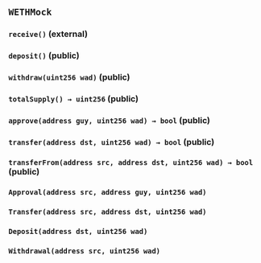 ## `WETHMock`






### `receive()` (external)





### `deposit()` (public)





### `withdraw(uint256 wad)` (public)





### `totalSupply() → uint256` (public)





### `approve(address guy, uint256 wad) → bool` (public)





### `transfer(address dst, uint256 wad) → bool` (public)





### `transferFrom(address src, address dst, uint256 wad) → bool` (public)






### `Approval(address src, address guy, uint256 wad)`





### `Transfer(address src, address dst, uint256 wad)`





### `Deposit(address dst, uint256 wad)`





### `Withdrawal(address src, uint256 wad)`







